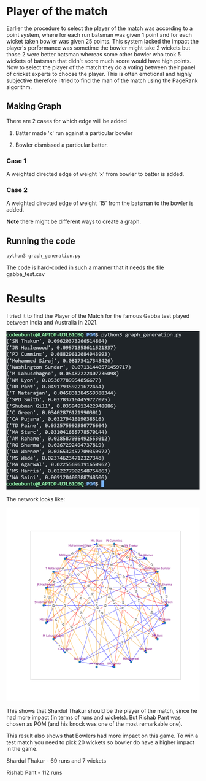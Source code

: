 # Player of the match

Earlier the procedure to select the player of the match was according to a point system, where for each run batsman was given 1 point and for each wicket taken bowler was given 25 points. This system lacked the impact the player's performance was sometime the bowler might take 2 wickets but those 2 were better batsman whereas some other bowler who took 5 wickets of batsman that didn't score much score would have high points. Now to select the player of the match they do a voting between their panel of cricket experts to choose the player. This is often emotional and highly subjective therefore i tried to find the man of the match using the PageRank algorithm.

## Making Graph

There are 2 cases for which edge will be added

1. Batter made 'x' run against a particular bowler

2. Bowler dismissed a particular batter.

### Case 1

A weighted directed edge of weight 'x' from bowler to batter is added.

### Case 2

A weighted directed edge of weight '15' from the batsman to the bowler is added.

**Note** there might be different ways to create a graph.

## Running the code

```sh
python3 graph_generation.py
```

The code is hard-coded in such a manner that it needs the file gabba_test.csv

# Results

I tried it to find the Player of the Match for the famous Gabba test played between India and Australia in 2021.

<img src="output.jpg">

The network looks like:

<img src="filename.png">

This shows that Shardul Thakur should be the player of the match, since he had more impact (in terms of runs and wickets). But Rishab Pant was chosen as POM (and his knock was one of the most remarkable one).

This result also shows that Bowlers had more impact on this game. To win a test match you need to pick 20 wickets so bowler do have a higher impact in the game.

Shardul Thakur  - 69 runs and 7 wickets

Rishab Pant - 112 runs
